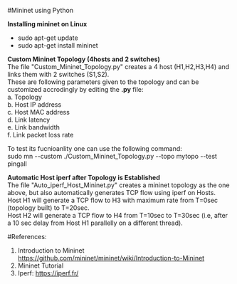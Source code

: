 #Mininet using Python

<strong>Installing  mininet on Linux</strong>
<ul>
<li>sudo apt-get update
<li>sudo apt-get install mininet
</ul>

<strong>Custom Mininet Topology (4hosts and 2 switches)</strong><br>
The file "Custom_Mininet_Topology.py" creates a 4 host (H1,H2,H3,H4) and links them with 2 switches (S1,S2).<br>
These are following parameters given to the topology and can be customized accrodingly by editing the **.py** file:<br>
a.	Topology<br>
b.	Host IP address<br>
c.	Host MAC address<br>
d.	Link latency<br>
e.	Link bandwidth<br>
f.	Link packet loss rate<br>

To test its fucnioanlity one can use the following command:<br>
sudo mn --custom ./Custom_Mininet_Topology.py --topo mytopo --test pingall

<strong>Automatic Host iperf after Topology is Established</strong><br>
The file "Auto_iperf_Host_Mininet.py" creates a mininet topology as the one above, but also automatically generates TCP flow using iperf on Hosts.<br>
Host H1 will generate a TCP flow to H3 with maximum rate from T=0sec (topology built) to T=20sec.<br>
Host H2 will generate a TCP flow to H4 from T=10sec to T=30sec (i.e, after a 10 sec delay from Host H1 parallelly on a different thread).<br>


#References:
1)	Introduction to Mininet https://github.com/mininet/mininet/wiki/Introduction-to-Mininet <br>
2)	Mininet Tutorial<br>
3)	Iperf: https://iperf.fr/<br>